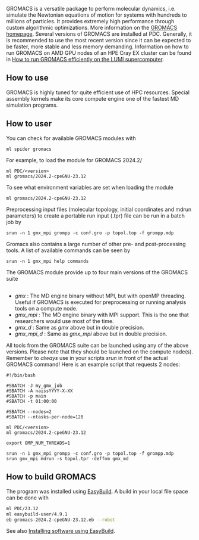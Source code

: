 GROMACS is a versatile package to perform molecular dynamics, i.e. simulate the Newtonian equations of motion for systems with hundreds to millions of particles. It provides extremely high performance through custom algorithmic optimizations. More information on the [GROMACS homepage](https://www.gromacs.org).
Several versions of GROMACS are installed at PDC. Generally, it is recommended to use the most recent version since it can be expected to be faster,
more stable and less memory demanding.
Information on how to run GROMACS on AMD GPU nodes of an HPE Cray EX cluster can be found in [How to run GROMACS efficiently on the LUMI supercomputer](https://zenodo.org/records/10683366).

## How to use

GROMACS is highly tuned for quite efficient use of HPC resources.
Special assembly kernels make its core compute engine one of the fastest MD
simulation programs.

## How to user
You can check for available GROMACS modules with
```
ml spider gromacs
```

For example, to load the module for GROMACS 2024.2/
```
ml PDC/<version>
ml gromacs/2024.2-cpeGNU-23.12
```
To see what environment variables are set when loading the module
```
ml gromacs/2024.2-cpeGNU-23.12
```
Preprocessing input files (molecular topology, initial coordinates and
mdrun parameters) to create a portable run input (.tpr) file can be run
in a batch job by
```
srun -n 1 gmx_mpi grompp -c conf.gro -p topol.top -f grompp.mdp
```
Gromacs also contains a large number of other pre- and post-processing tools.
A list of available commands can be seen by
```
srun -n 1 gmx_mpi help commands
```
The GROMACS module provide up to four main versions of the GROMACS suite
##
- *gmx* : The MD engine binary without MPI, but with openMP threading. Useful if GROMACS is executed for preprocessing or running analysis tools on a compute node.
- *gmx_mpi* : The MD engine binary with MPI support. This is the one that researchers would use most of the time.
- *gmx_d* : Same as *gmx* above but in double precision.
- *gmx_mpi_d* : Same as *gmx_mpi* above but in double precision.

All tools from the GROMACS suite can be launched using any of the above
versions. Please note that they should be launched on the compute node(s).
Remember to *always* use in your scripts *srun* in front of the actual GROMACS
command! Here is an example script that requests 2 nodes:

```
#!/bin/bash

#SBATCH -J my_gmx_job
#SBATCH -A naissYYYY-X-XX
#SBATCH -p main
#SBATCH -t 01:00:00

#SBATCH --nodes=2
#SBATCH --ntasks-per-node=128

ml PDC/<version>
ml gromacs/2024.2-cpeGNU-23.12

export OMP_NUM_THREADS=1

srun -n 1 gmx_mpi grompp -c conf.gro -p topol.top -f grompp.mdp
srun gmx_mpi mdrun -s topol.tpr -deffnm gmx_md
```

## How to build GROMACS

The program was installed using [EasyBuild](https://docs.easybuild.io/en/latest/).
A build in your local file space can be done with

```bash
ml PDC/23.12
ml easybuild-user/4.9.1
eb gromacs-2024.2-cpeGNU-23.12.eb --robot
```

See also [Installing software using EasyBuild](https://support.pdc.kth.se/doc/support-docs/software_development/easybuild/).
